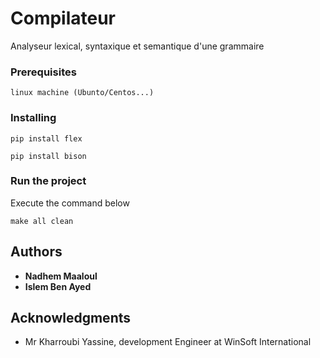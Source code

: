 # Compilateur

Analyseur lexical, syntaxique et semantique d'une grammaire 

### Prerequisites
```
linux machine (Ubunto/Centos...)
```
### Installing

```
pip install flex
```
```
pip install bison
```

### Run the project

Execute the command below

```
make all clean
```


## Authors

* **Nadhem Maaloul**
* **Islem Ben Ayed**

## Acknowledgments

* Mr Kharroubi Yassine, development Engineer at WinSoft International
